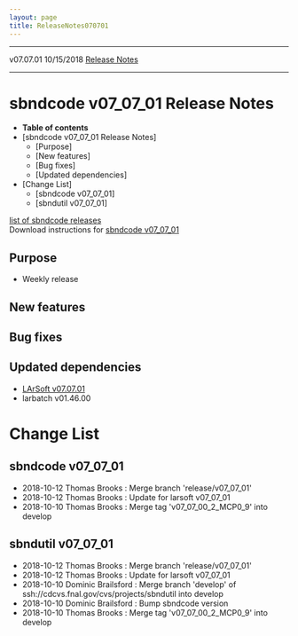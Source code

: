 ```yaml
---
layout: page
title: ReleaseNotes070701
---
```


  ----------- ------------ -- -- ------------------------------------------------------
  v07.07.01   10/15/2018         [Release Notes](ReleaseNotes070701.html)
  ----------- ------------ -- -- ------------------------------------------------------



sbndcode v07\_07\_01 Release Notes
======================================================================================

-   **Table of contents**
-   [sbndcode v07\_07\_01 Release
    Notes]
    -   [Purpose]
    -   [New features]
    -   [Bug fixes]
    -   [Updated dependencies]
-   [Change List]
    -   [sbndcode v07\_07\_01]
    -   [sbndutil v07\_07\_01]

[list of sbndcode
releases](List_of_SBND_code_releases.html)\
Download instructions for [sbndcode
v07\_07\_01](http://scisoft.fnal.gov/scisoft/bundles/sbnd/v07_07_01/sbndcode-v07_07_01.html)



Purpose
----------------------------------

-   Weekly release



New features
--------------------------------------------



Bug fixes
--------------------------------------



Updated dependencies
------------------------------------------------------------

-   [LArSoft
    v07.07.01](https://cdcvs.fnal.gov/redmine/projects/larsoft/wiki/ReleaseNotes070701)
-   larbatch v01.46.00



Change List
==========================================



sbndcode v07\_07\_01
----------------------------------------------------------

-   2018-10-12 Thomas Brooks : Merge branch \'release/v07\_07\_01\'
-   2018-10-12 Thomas Brooks : Update for larsoft v07\_07\_01
-   2018-10-10 Thomas Brooks : Merge tag \'v07\_07\_00\_2\_MCP0\_9\'
    into develop



sbndutil v07\_07\_01
----------------------------------------------------------

-   2018-10-12 Thomas Brooks : Merge branch \'release/v07\_07\_01\'
-   2018-10-12 Thomas Brooks : Update for larsoft v07\_07\_01
-   2018-10-10 Dominic Brailsford : Merge branch \'develop\' of
    ssh://cdcvs.fnal.gov/cvs/projects/sbndutil into develop
-   2018-10-10 Dominic Brailsford : Bump sbndcode version
-   2018-10-10 Thomas Brooks : Merge tag \'v07\_07\_00\_2\_MCP0\_9\'
    into develop
